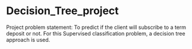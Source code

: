 # Decision_Tree_project
Project problem statement: To predict if the client will subscribe to a term deposit or not.
For this Supervised classification problem, a decision tree approach is used.
